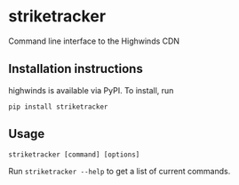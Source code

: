 striketracker
=============

Command line interface to the Highwinds CDN

## Installation instructions

highwinds is available via PyPI. To install, run

    pip install striketracker

## Usage

    striketracker [command] [options]

Run `striketracker --help` to get a list of current commands.